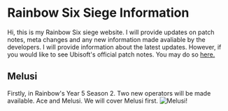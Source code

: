 # Rainbow Six Siege Information 

Hi, this is my Rainbow Six siege website. I will provide updates on patch notes, meta changes and any new information made avaliable by the developers. I will provide information about the latest updates. However, if you would like to see Ubisoft's official patch notes. You may do so [here.](https://www.ubisoft.com/en-us/game/rainbow-six/siege/news-updates/6ZAUq5r1JwOfFWsvlvLBmW/y5s2-steel-wave-patch-notes-addendum)

## Melusi

Firstly, in Rainbow's Year 5 Season 2. Two new operators will be made available. Ace and Melusi. We will cover Melusi first.
![Melusi!](https://www.google.com/imgres?imgurl=https%3A%2F%2Fwww.pcgamesn.com%2Fwp-content%2Fuploads%2F2020%2F05%2Fsteel-wave-update-melusi-loadout.jpg&imgrefurl=https%3A%2F%2Fwww.pcgamesn.com%2Frainbow-six-siege%2Fmelusi-nerf&tbnid=GFZ7XcvFINqJFM&vet=12ahUKEwjjkoPnrqnqAhWG34UKHXmCDJcQMygCegUIARCXAQ..i&docid=ALoSwddVoqtmhM&w=1920&h=1080&q=melusi&ved=2ahUKEwjjkoPnrqnqAhWG34UKHXmCDJcQMygCegUIARCXAQ)
